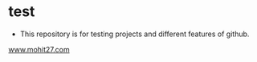 # test

- This repository is for testing projects and different features of github.

www.mohit27.com
